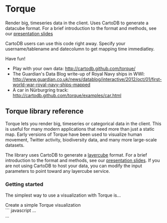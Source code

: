 Torque
==

Render big, timeseries data in the client. Uses CartoDB to generate a datacube format. For a brief introduction to the format and methods, see our [presentation slides](http://gijs.github.com/images/cartodb_datacubes.pdf)

CartoDB users can use this code right away. Specify your username/tablename and datecolumn to get mapping time immediatley.

Have fun!

* Play with your own data: http://cartodb.github.com/torque/
* The Guardian's Data Blog write-up of Royal Navy ships in WWI: http://www.guardian.co.uk/news/datablog/interactive/2012/oct/01/first-world-war-royal-navy-ships-mapped
* A car in Nürburgring track: http://cartodb.github.com/torque/examples/car.html

## Torque library reference

Torque lets you render big, timeseries or categorical data in the client. This is useful for many modern applications that need more than just a static map. Early versions of Torque have been used to visualize human movement, Twitter activity, biodiversity data, and many more large-scale datasets.

The library uses CartoDB to generate a [layercube]() format. For a brief introduction to the format and methods, see our [presentation slides](http://gijs.github.com/images/cartodb_datacubes.pdf). If you are not using CartoDB to host your data, you can modify the input parameters to point toward any layercube service.

### Getting started

The simplest way to use a visualization with Torque is...

<div class="margin20"></div>
<div class="code_title">Create a simple Torque visualization</div>
  ``` javascript
    ...
    <body>
      <div id="map"></div>
    </body>
    ...
    <script>
      window.onload = function() {
	      // Create a Leaflet map
	      var map = new L.Map('map', {
	        zoomControl: true,
	        center: [40, 0],
	        //center: [36.60670888641815,  38.627929687],
	        zoom: 3
	      });

	      // Add a basemap, here we use one provided by Stamen
	      L.tileLayer('http://tile.stamen.com/toner/{z}/{x}/{y}.png', {
	        attribution: 'Stamen'
	      }).addTo(map);



	      // Add Torque visualization
	      // - create the torqueLayer object
	      // - add the torqueLayer to the map
	      var torqueLayer = new L.TorqueLayer({
	        provider: 'sql_api',
	        user       : 'viz2',
	        table      : 'ow',
	        column     : 'date',
	        countby    : 'count(cartodb_id)',
	        resolution: 1,
	        is_time: true,
	        steps: 750,
	        pixel_size: 4,
	        blendmode  : 'lighter'
	      });

	      torqueLayer.addTo(map);
	      var t = 0;
	      setInterval(function() {
	        torqueLayer.setKey((t++%750));
	      }, 100);
      }
    </script>
  ```
[Grab the complete example source code](https://github.com/CartoDB/torque/blob/master/examples/navy_leaflet.html)
<div class="margin20"></div>

### API
[see reference](https://github.com/CartoDB/torque/blob/master/doc/API.md)

